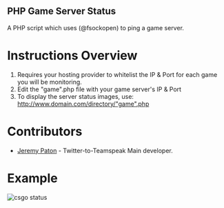PHP Game Server Status
------------

A PHP script which uses (@fsockopen) to ping a game server.

Instructions Overview
=============

1. Requires your hosting provider to whitelist the IP & Port for each game you will be monitoring.
2. Edit the "game".php file with your game server's IP & Port
3. To display the server status images, use: http://www.domain.com/directory/"game".php

Contributors
============
* [Jeremy Paton](http://jeremypaton.com) - Twitter-to-Teamspeak Main developer.

Example
============
<img border="0" alt="csgo status" src="http://www.domain.net/irectory/csgo.php">